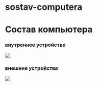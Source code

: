 # sostav-computera
 <html>
 <body>
   <h1>Состав компьютера</h1>
   <h3>внутреннее устройство</h3>
   <img src="https://user-images.githubusercontent.com/77286271/137674823-855a41ce-fd51-4a2e-a71e-651379132454.jpeg">
   <h3>внешние устройства</h3>
   <img src="https://user-images.githubusercontent.com/77286271/137674979-7f41f13e-125c-4d34-b078-33c8b857ecdf.gif">
 </body>
 </html>
